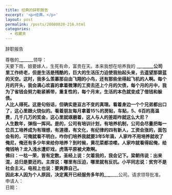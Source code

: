 ```yaml
---
title: 经典的辞职报告
excerpt: '<p>经典。</p>'
layout: post
permalink: /posts/20080820-216.html
categories:
  - 收藏夹
---
```

辞职报告 

尊敬的\___\___\_____领导：   
天要下雨，娘要嫁人，生死有命，富贵在天。本来我想在培养我的 \___\___\___\_____公司里工作终老，但是生活是残酷的，巨大的生活压力迫使我抬起头来，去遥望那碧蓝的天空。这时，我多么羡慕那自由飞翔的小鸟，还有那些坐得起飞机的人啊。每个月的开头，我会满心欢喜的拿着微薄的工资去还上个月的欠债，每个月的月中，我为了省钱会努力勒紧裤带，重复性的，每个月末，生活的本色就变成了借钱和躲债。   
人比人得死。这是句俗话，但确实是亘古不变的真理。看着身边一个个兄弟都出口了，这心里跟火烧似的。看着朋友每月拿着15%的房贴，车贴，5、6百的高温费，几千几万的奖金，这心里就琢磨着，这人与人的差距咋就这么大尼？   
人生数年，弹指一挥间。是的，公司有培训计划，有培养机制，公司会尽量把每一位员工培养成为有理想，有道德，有文化，有纪律的四有新人，工资会涨的，面包会有的，可俺就看不明白，咋你们培养我就要3年5年滴，人家咋不用培养就收了俺尼，俺还有多少年来给你培养？到时候，黄花菜都凉喽。人家咋就看得起俺，给俺钱呐？龙入浅水遭虾戏，虎落平原被犬欺啊。   
佛曰：一枯一荣，皆有定数。圣经上说：欠着我的，我会记下。梁朝伟说：出来混，总归是要还的。主席说：哪里有压迫，哪里就有反抗。小平同志说：贫穷不是社会主义。电视上也说：要爽靠自己。   
因此本人因为个人原因，决定离开已经服务多年的\___\___\___\____公司。请求领导批准。   
申请人：   
日期：